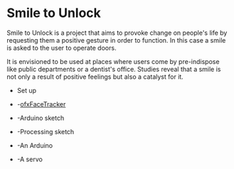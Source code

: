 Smile to Unlock
===============

Smile to Unlock is a project that aims to provoke change on people's life by requesting them a positive gesture in order to function. In this case a smile is asked to the user to operate doors.

It is envisioned to be used at places where users come by pre-indispose like public departments or a dentist's office.
Studies reveal that a smile is not only a result of positive feelings but also a catalyst for it. 

* Set up 

* -[ofxFaceTracker](https://github.com/kylemcdonald/ofxFaceTracker/downloads)
* -Arduino sketch
* -Processing sketch
* -An Arduino
* -A servo
